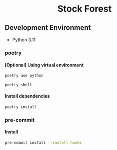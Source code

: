 <h1 align="center">Stock Forest</h1>

## Development Environment

- Python 3.11

### poetry

#### [Optional] Using virtual environment

```sh
poetry use python
```
```sh
poetry shell
```

#### Install dependencies

```sh
poetry install
```

### pre-commit

#### Install

```sh
pre-commit install --install-hooks
```
